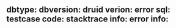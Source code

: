 <!--
please follow the issue template below for bug reports and feature requests
for example, if you are reporting a bug, please provide the following information:
dbtype: mysql
dbversion: 5.7
duird version: 1.2.22
error sql: select * from test
error info: error message
-->
**dbtype:** 
**dbversion:** 
**druid verion:**
**error sql:**
**testcase code:**
**stacktrace info:**
**error info:**
---
<!--
Thanks for taking the time to create an issue. Please read the following:

- For bugs, specify affected versions and explain what you are trying to do.
- For enhancements, provide context and describe the problem.

Issue or Pull Request? Create only one, not both. GitHub treats them as the same.
If unsure, start with an issue, and if you submit a pull request later, the
issue will be closed as superseded.
-->
